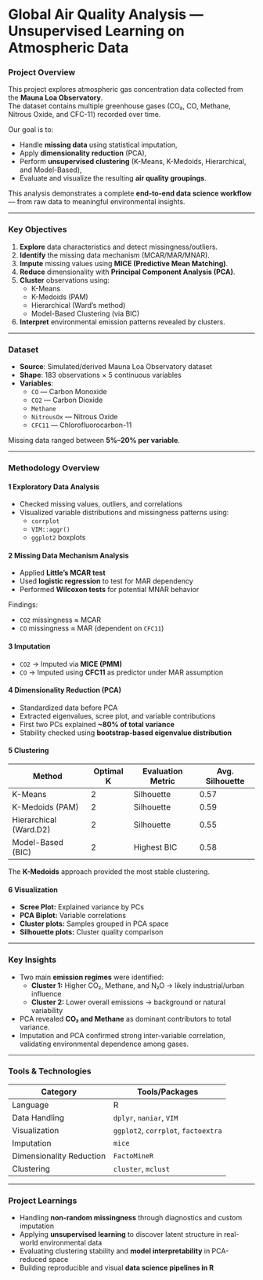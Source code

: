 # Global Air Quality Analysis — Unsupervised Learning on Atmospheric Data

### Project Overview
This project explores atmospheric gas concentration data collected from the **Mauna Loa Observatory**.  
The dataset contains multiple greenhouse gases (CO₂, CO, Methane, Nitrous Oxide, and CFC-11) recorded over time.  

Our goal is to:
- Handle **missing data** using statistical imputation,
- Apply **dimensionality reduction** (PCA),
- Perform **unsupervised clustering** (K-Means, K-Medoids, Hierarchical, and Model-Based),
- Evaluate and visualize the resulting **air quality groupings**.

This analysis demonstrates a complete **end-to-end data science workflow** — from raw data to meaningful environmental insights.

---

### Key Objectives
1. **Explore** data characteristics and detect missingness/outliers.  
2. **Identify** the missing data mechanism (MCAR/MAR/MNAR).  
3. **Impute** missing values using **MICE (Predictive Mean Matching)**.  
4. **Reduce** dimensionality with **Principal Component Analysis (PCA)**.  
5. **Cluster** observations using:
   - K-Means  
   - K-Medoids (PAM)  
   - Hierarchical (Ward’s method)  
   - Model-Based Clustering (via BIC)  
6. **Interpret** environmental emission patterns revealed by clusters.

---

### Dataset
- **Source**: Simulated/derived Mauna Loa Observatory dataset  
- **Shape**: 183 observations × 5 continuous variables  
- **Variables**:
  - `CO` — Carbon Monoxide  
  - `CO2` — Carbon Dioxide  
  - `Methane`  
  - `NitrousOx` — Nitrous Oxide  
  - `CFC11` — Chlorofluorocarbon-11  

Missing data ranged between **5%–20% per variable**.

---

### Methodology Overview

#### 1️ Exploratory Data Analysis
- Checked missing values, outliers, and correlations  
- Visualized variable distributions and missingness patterns using:
  - `corrplot`
  - `VIM::aggr()`
  - `ggplot2` boxplots  

#### 2️ Missing Data Mechanism Analysis
- Applied **Little’s MCAR test**  
- Used **logistic regression** to test for MAR dependency  
- Performed **Wilcoxon tests** for potential MNAR behavior  

Findings:
- `CO2` missingness ≈ MCAR  
- `CO` missingness ≈ MAR (dependent on `CFC11`)

#### 3️ Imputation
- `CO2` → Imputed via **MICE (PMM)**  
- `CO` → Imputed using **CFC11** as predictor under MAR assumption  

#### 4️ Dimensionality Reduction (PCA)
- Standardized data before PCA  
- Extracted eigenvalues, scree plot, and variable contributions  
- First two PCs explained **~80% of total variance**  
- Stability checked using **bootstrap-based eigenvalue distribution**

#### 5️ Clustering
| Method | Optimal K | Evaluation Metric | Avg. Silhouette |
|--------|-------------|------------------|-----------------|
| K-Means | 2 | Silhouette | 0.57 |
| K-Medoids (PAM) | 2 | Silhouette | 0.59 |
| Hierarchical (Ward.D2) | 2 | Silhouette | 0.55 |
| Model-Based (BIC) | 2 | Highest BIC | 0.58 |

The **K-Medoids** approach provided the most stable clustering.

#### 6️ Visualization
- **Scree Plot:** Explained variance by PCs  
- **PCA Biplot:** Variable correlations  
- **Cluster plots:** Samples grouped in PCA space  
- **Silhouette plots:** Cluster quality comparison  

---

### Key Insights
- Two main **emission regimes** were identified:
  - **Cluster 1:** Higher CO₂, Methane, and N₂O → likely industrial/urban influence  
  - **Cluster 2:** Lower overall emissions → background or natural variability  
- PCA revealed **CO₂ and Methane** as dominant contributors to total variance.
- Imputation and PCA confirmed strong inter-variable correlation, validating environmental dependence among gases.

---

### Tools & Technologies
| Category | Tools/Packages |
|-----------|----------------|
| Language | R |
| Data Handling | `dplyr`, `naniar`, `VIM` |
| Visualization | `ggplot2`, `corrplot`, `factoextra` |
| Imputation | `mice` |
| Dimensionality Reduction | `FactoMineR` |
| Clustering | `cluster`, `mclust` |

---

### Project Learnings
- Handling **non-random missingness** through diagnostics and custom imputation  
- Applying **unsupervised learning** to discover latent structure in real-world environmental data  
- Evaluating clustering stability and **model interpretability** in PCA-reduced space  
- Building reproducible and visual **data science pipelines in R**
